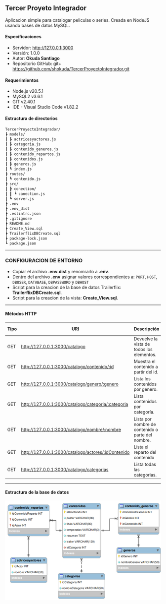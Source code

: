 ## Tercer Proyeto Integrador 


 Aplicacion simple para catalogar peliculas o series. Creada en NodeJS usando bases de datos MySQL.


#### Especificaciones
- Servidor: http://127.0.0.1:3000
- Versión: 1.0.0
- Autor: **Okuda Santiago**
- Repositorio GitHub: git+ https://github.com/shokuda/TercerProyectoIntegrador.git

#### Requerimientos
- Node.js v20.5.1
- MySQL2 v3.6.1
- GIT v2.40.1
- IDE - Visual Studio Code v1.82.2

#### Estructura de directorios
```
TercerProyectoIntegrador/
┣ models/
┃ ┣ actricesyactores.js
┃ ┣ categoria.js
┃ ┣ contenido_generos.js
┃ ┣ contenido_repartos.js
┃ ┣ contenidos.js
┃ ┣ generos.js
┃ ┗ index.js
┣ routes/
┃ ┗ contenido.js
┣ src/
┃ ┣ conection/
┃ ┃ ┗ canection.js
┃ ┗ server.js
┣ .env
┣ .env_dist
┣ .eslintrc.json
┣ .gitignore
┣ README.md
┣ Create_View.sql
┣ TrailerflixDBCreate.sql
┣ package-lock.json
┗ package.json
```

---
### CONFIGURACION DE ENTORNO

- Copiar el archivo **.env.dist** y renomrarlo a **.env**.
- Dentro del archivo **.env** asignar valores correspondientes a:
  `PORT`, `HOST`, `DBUSER`, `DATABASE`, `DBPASSWORD` y `DBHOST`
- Script para la creacion de la base de datos Trailerflix: **TrailerflixDBCreate.sql**.
- Script para la creacion de la vista: **Create_View.sql**.


---

#### Métodos HTTP
| Tipo | URI | Descripción | Ejemplo | Tipo-Parámetro |
|-----|-----|-------------|---------|---------------|
| GET | http://127.0.0.1:3000/catalogo | Devuelve la vista de todos los elementos.|||
| GET | http://127.0.0.1:3000/catalogo/contenido/:id | Muestra el contenido a partir del id.|http://127.0.0.1:3000/catalogo/contenido/1|INTEGER|
| GET | http://127.0.0.1:3000/catalogo/genero/:genero | Lista los contenidos por genero. |http://127.0.0.1:3000/catalogo/genero/Drama|STRING|
| GET | http://127.0.0.1:3000/catalogo/categoria/:categoria |  Lista contenidos por categoría.|http://127.0.0.1:3000/catalogo/categoria/Serie|INTEGER|
| GET | http://127.0.0.1:3000/catalogo/nombre/:nombre | Lista por nombre de contenido o parte del nombre.|http://127.0.0.1:3000/catalogo//nombre/The|STRING|
| GET | http://127.0.0.1:3000/catalogo/actores/:idContenido | Lista el reparto del contenido | http://127.0.0.1:3000/catalogo/actores/5|INTEGER|
| GET | http://127.0.0.1:3000/catalogo/categorias | Lista todas las categorias. |||


---


#### Estructura de la base de datos

![imagen](db.png)